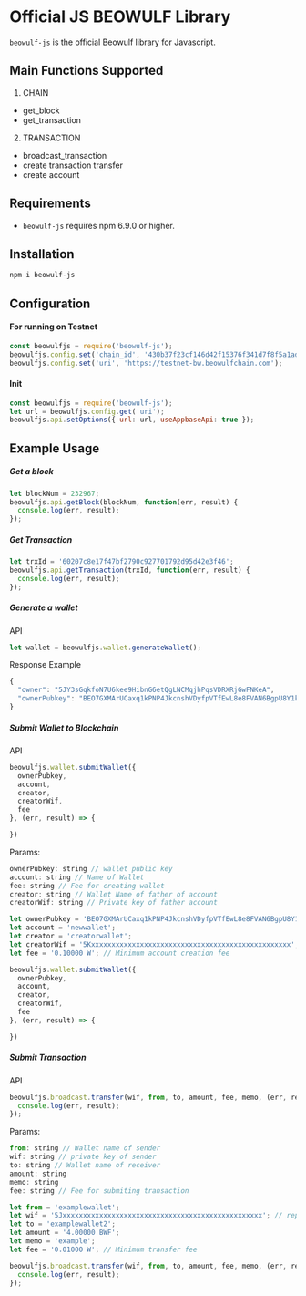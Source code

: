 # Official JS BEOWULF Library

`beowulf-js` is the official Beowulf library for Javascript.  

## Main Functions Supported
1. CHAIN  
- get_block
- get_transaction
2. TRANSACTION  
- broadcast_transaction
- create transaction transfer
- create account

## Requirements
* `beowulf-js` requires npm 6.9.0 or higher. 

## Installation

```bash
npm i beowulf-js
```

## Configuration
#### For running on Testnet
```js
const beowulfjs = require('beowulf-js');
beowulfjs.config.set('chain_id', '430b37f23cf146d42f15376f341d7f8f5a1ad6f4e63affdeb5dc61d55d8c95a7');
beowulfjs.config.set('uri', 'https://testnet-bw.beowulfchain.com');
```

#### Init

```js
const beowulfjs = require('beowulf-js');
let url = beowulfjs.config.get('uri');
beowulfjs.api.setOptions({ url: url, useAppbaseApi: true });
```

## Example Usage
##### Get a block
```js
let blockNum = 232967;
beowulfjs.api.getBlock(blockNum, function(err, result) {
  console.log(err, result);
});
```

##### Get Transaction
```js
let trxId = '60207c8e17f47bf2790c927701792d95d42e3f46';
beowulfjs.api.getTransaction(trxId, function(err, result) {
  console.log(err, result);
});
```

##### Generate a wallet

API
```js
let wallet = beowulfjs.wallet.generateWallet();
```

Response Example
```js
{
  "owner": "5JY3sGqkfoN7U6kee9HibnG6etQgLNCMqjhPqsVDRXRjGwFNKeA",
  "ownerPubkey": "BEO7GXMArUCaxq1kPNP4JkcnshVDyfpVTfEwL8e8FVAN6BgpU8Y1k"
}
```

##### Submit Wallet to Blockchain
API
```js
beowulfjs.wallet.submitWallet({
  ownerPubkey,
  account,
  creator,
  creatorWif,
  fee
}, (err, result) => {

})
```

Params:
```js
ownerPubkey: string // wallet public key
account: string // Name of Wallet
fee: string // Fee for creating wallet
creator: string // Wallet Name of father of account
creatorWif: string // Private key of father account
```

```js
let ownerPubkey = 'BEO7GXMArUCaxq1kPNP4JkcnshVDyfpVTfEwL8e8FVAN6BgpU8Y1k';
let account = 'newwallet';
let creator = 'creatorwallet';
let creatorWif = '5Kxxxxxxxxxxxxxxxxxxxxxxxxxxxxxxxxxxxxxxxxxxxxxxxxx'; // replace by your wif
let fee = '0.10000 W'; // Minimum account creation fee

beowulfjs.wallet.submitWallet({
  ownerPubkey,
  account,
  creator,
  creatorWif,
  fee
}, (err, result) => {

})
```

##### Submit Transaction
API
```js
beowulfjs.broadcast.transfer(wif, from, to, amount, fee, memo, (err, result) => {
  console.log(err, result);
});
```

Params:
```js
from: string // Wallet name of sender
wif: string // private key of sender
to: string // Wallet name of receiver
amount: string
memo: string
fee: string // Fee for submiting transaction
```

```js
let from = 'examplewallet';
let wif = '5Jxxxxxxxxxxxxxxxxxxxxxxxxxxxxxxxxxxxxxxxxxxxxxxxxx'; // replace by your wif
let to = 'examplewallet2';
let amount = '4.00000 BWF';
let memo = 'example';
let fee = '0.01000 W'; // Minimum transfer fee

beowulfjs.broadcast.transfer(wif, from, to, amount, fee, memo, (err, result) => {
  console.log(err, result);
});
```
